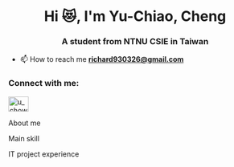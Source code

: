 <h1 align="center">Hi 😻, I'm Yu-Chiao, Cheng</h1>
<h3 align="center">A student from NTNU CSIE in Taiwan</h3>

- 📫 How to reach me **richard930326@gmail.com**

<h3 align="left">Connect with me:</h3>
<p align="left">
<a href="https://instagram.com/u_chow__" target="blank"><img align="center" src="https://raw.githubusercontent.com/rahuldkjain/github-profile-readme-generator/master/src/images/icons/Social/instagram.svg" alt="u_chow__" height="30" width="40" /></a>
</p>

About me

Main skill

IT project experience
